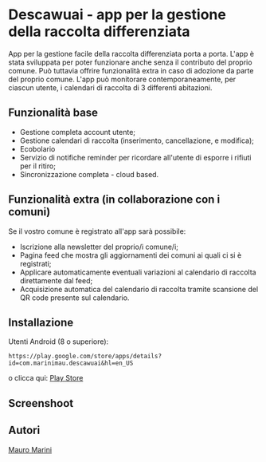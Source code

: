 # Descawuai - app per la gestione della raccolta differenziata
App per la gestione facile della raccolta differenziata porta a porta. L'app è stata sviluppata per poter funzionare anche senza il contributo del proprio comune. Può tuttavia offrire funzionalità extra in caso di adozione da parte del proprio comune. L'app può monitorare contemporaneamente, per ciascun utente, i calendari di raccolta di 3 differenti abitazioni.

## Funzionalità base
- Gestione completa account utente;
- Gestione calendari di raccolta (inserimento, cancellazione, e modifica);
- Ecobolario
- Servizio di notifiche reminder per ricordare all'utente di esporre i rifiuti per il ritiro;
- Sincronizzazione completa - cloud based.

## Funzionalità extra (in collaborazione con i comuni)

Se il vostro comune è registrato all'app sarà possibile:
- Iscrizione alla newsletter del proprio/i comune/i;
- Pagina feed che mostra gli aggiornamenti dei comuni ai quali ci si è registrati;
- Applicare automaticamente eventuali variazioni al calendario di raccolta direttamente dal feed;
- Acquisizione automatica del calendario di raccolta tramite scansione del QR code presente sul calendario.

## Installazione
Utenti Android (8 o superiore):
```
https://play.google.com/store/apps/details?id=com.marinimau.descawuai&hl=en_US
```
o clicca qui: [Play Store](https://play.google.com/store/apps/details?id=com.marinimau.descawuai&hl=en_US)

## Screenshoot


## Autori

[Mauro Marini](https://github.com/marinimau)
